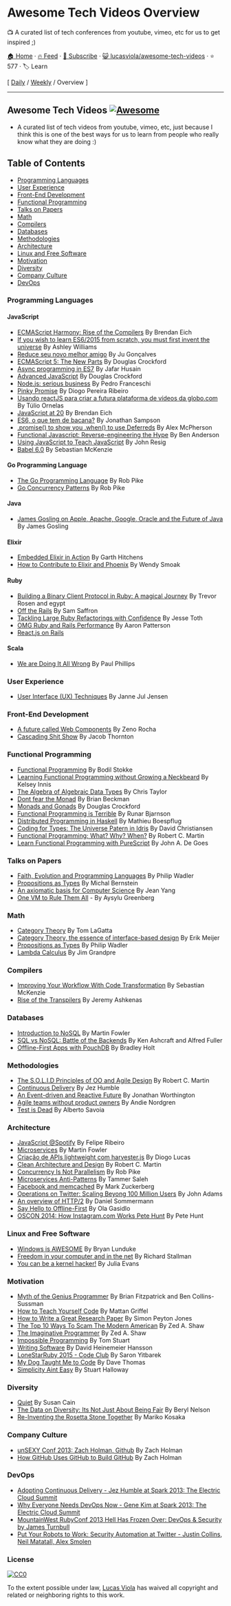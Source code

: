 # Awesome Tech Videos Overview

:tv: A curated list of tech conferences from youtube, vimeo, etc for us to get inspired ;)

[🏠 Home](/README.md) · [🔥 Feed](https://test.trackawesomelist.com/lucasviola/awesome-tech-videos/rss.xml) · [📮 Subscribe](https://trackawesomelist.us17.list-manage.com/subscribe?u=d2f0117aa829c83a63ec63c2f&id=36a103854c) · [😺 lucasviola/awesome-tech-videos](https://github.com/lucasviola/awesome-tech-videos/blob/master/readme.md) · ⭐ 577 · 🏷️ Learn

[ [Daily](/content/lucasviola/awesome-tech-videos/README.md) / [Weekly](/content/lucasviola/awesome-tech-videos/week/README.md) / Overview ]

---

## Awesome Tech Videos [![Awesome](https://cdn.rawgit.com/sindresorhus/awesome/d7305f38d29fed78fa85652e3a63e154dd8e8829/media/badge.svg)](https://github.com/sindresorhus/awesome)

*   A curated list of tech videos from youtube, vimeo, etc, just because
    I think this is one of the best ways for us to learn from people who
    really know what they are doing :)

## Table of Contents

*   [Programming Languages](#programming-languages)
*   [User Experience](#user-experience)
*   [Front-End Development](#front-end-development)
*   [Functional Programming](#functional-programming)
*   [Talks on Papers](#talks-on-papers)
*   [Math](#math)
*   [Compilers](#compilers)
*   [Databases](#databases)
*   [Methodologies](#methodologies)
*   [Architecture](#architecture)
*   [Linux and Free Software](#linux-and-free-software)
*   [Motivation](#motivation)
*   [Diversity](#diversity)
*   [Company Culture](#company-culture)
*   [DevOps](#devops)

### Programming Languages

#### JavaScript

*   [ECMAScript Harmony: Rise of the Compilers](https://www.youtube.com/watch?v=PlmsweSNhTw\&index) By Brendan Eich
*   [If you wish to learn ES6/2015 from scratch, you must first invent the universe](https://www.youtube.com/watch?v=DN4yLZB1vUQ) By Ashley Williams
*   [Reduce seu novo melhor amigo](https://www.youtube.com/watch?v=P9mAnhNFKO4) By Ju Gonçalves
*   [ECMAScript 5: The New Parts](https://www.youtube.com/watch?v=UTEqr0IlFKY) By Douglas Crockford
*   [Async programming in ES7](https://www.youtube.com/watch?v=lil4YCCXRYc) By Jafar Husain
*   [Advanced JavaScript](https://www.youtube.com/watch?v=DwYPG6vreJg) By Douglas Crockford
*   [Node.js: serious business](https://www.youtube.com/watch?v=_0opytdAXHk) By Pedro Franceschi
*   [Pinky Promise](https://www.youtube.com/watch?v=-N8kFr_gaAI) By Diogo Pereira Ribeiro
*   [Usando reactJS para criar a futura plataforma de vídeos da globo.com](https://www.youtube.com/watch?v=Hm49qF7DAXw) By Túlio Ornelas
*   [JavaScript at 20](https://www.youtube.com/watch?v=bM79WQ9iMZQ) By Brendan Eich
*   [ES6, o que tem de bacana?](https://www.youtube.com/watch?v=VHRdSnJbNLg) By Jonathan Sampson
*   [.promise() to show you .when() to use Deferreds](https://www.youtube.com/watch?v=juRtEEsHI9E) By Alex McPherson
*   [Functional Javascript: Reverse-engineering the Hype](https://www.youtube.com/watch?v=aeh5Fmh_tmw) By Ben Anderson
*   [Using JavaScript to Teach JavaScript](https://www.youtube.com/watch?v=H4sSldXv_S4) By John Resig
*   [Babel 6.0](https://www.youtube.com/watch?v=Q_ncaTYEizc) By Sebastian McKenzie

#### Go Programming Language

*   [The Go Programming Language](https://www.youtube.com/watch?v=rKnDgT73v8s) By Rob Pike
*   [Go Concurrency Patterns](https://www.youtube.com/watch?v=f6kdp27TYZs) By Rob Pike

#### Java

*   [James Gosling on Apple, Apache, Google, Oracle and the Future of Java](https://www.youtube.com/watch?v=9ei-rbULWoA) By James Gosling

#### Elixir

*   [Embedded Elixir in Action](https://www.youtube.com/watch?v=kpzQrFC55q4) By Garth Hitchens
*   [How to Contribute to Elixir and Phoenix](https://www.youtube.com/watch?v=uMrsJahHi3k) By Wendy Smoak

#### Ruby

*   [Building a Binary Client Protocol in Ruby: A magical Journey](https://www.youtube.com/watch?v=JLoOAGEAAjo) By Trevor Rosen and egypt
*   [Off the Rails](https://www.youtube.com/watch?v=aP5NNkzb4og) By Sam Saffron
*   [Tackling Large Ruby Refactorings with Confidence](https://www.youtube.com/watch?v=Kr82hUeI_qI) By Jesse Toth
*   [OMG Ruby and Rails Performance](https://www.youtube.com/watch?v=JMGmaRZtgM8) By Aaron Patterson
*   [React.js on Rails](https://www.youtube.com/watch?v=kTSsZrub5iE)

#### Scala

*   [We are Doing It All Wrong](https://www.youtube.com/watch?v=TS1lpKBMkgg) By Paul Phillips

### User Experience

*   [User Interface (UX) Techniques](https://www.youtube.com/watch?v=7OSkB4BCx00) By Janne Jul Jensen

### Front-End Development

*   [A future called Web Components](https://www.youtube.com/watch?v=TKYjzQ0T1q0) By Zeno Rocha
*   [Cascading Shit Show](https://www.youtube.com/watch?v=iniwPUEbPUM) By Jacob Thornton

### Functional Programming

*   [Functional Programming](https://www.youtube.com/watch?v=DHubfS8E--o) By Bodil Stokke
*   [Learning Functional Programming without Growing a Neckbeard](https://www.youtube.com/watch?v=OOvL6QAxRK4) By Kelsey Innis
*   [The Algebra of Algebraic Data Types](https://www.youtube.com/watch?v=YScIPA8RbVE) By Chris Taylor
*   [Dont fear the Monad](https://www.youtube.com/watch?v=ZhuHCtR3xq8) By Brian Beckman
*   [Monads and Gonads](https://www.youtube.com/watch?v=dkZFtimgAcM) By Douglas Crockford
*   [Functional Programming is Terrible](https://www.youtube.com/watch?v=hzf3hTUKk8U) By Runar Bjarnson
*   [Distributed Programming in Haskell](https://www.youtube.com/watch?v=qlnU73a3Cw0) By Mathieu Boespflug
*   [Coding for Types: The Universe Patern in Idris](https://www.youtube.com/watch?v=AWeT_G04a0A) By David Christiansen
*   [Functional Programming; What? Why? When?](https://www.youtube.com/watch?v=7Zlp9rKHGD4) By Robert C. Martin
*   [Learn Functional Programming with PureScript](https://www.youtube.com/watch?v=LqYfdmb0eUU) By John A. De Goes

### Talks on Papers

*   [Faith, Evolution and Programming Languages](https://www.youtube.com/watch?v=8frGknO8rIg) By Philip Wadler
*   [Propositions as Types](https://www.youtube.com/watch?v=K-YYoigWN24) By Michal Bernstein
*   [An axiomatic basis for Computer Science](https://www.youtube.com/watch?v=GQi-6-d5ooQ) By Jean Yang
*   [One VM to Rule Them All](https://www.youtube.com/watch?v=L3e8G5l9gT8) - By Aysylu Greenberg

### Math

*   [Category Theory](https://www.youtube.com/watch?v=o6L6XeNdd_k\&list=FLCYmxNRJq3v_zDtEQrQuBKQ) By Tom LaGatta
*   [Category Theory, the essence of interface-based design](https://www.youtube.com/watch?v=JMP6gI5mLHc) By Erik Meijer
*   [Propositions as Types](https://www.youtube.com/watch?v=IOiZatlZtGU) By Philip Wadler
*   [Lambda Calculus](https://www.youtube.com/watch?v=peOk3W7KZ4o) By Jim Grandpre

### Compilers

*   [Improving Your Workflow With Code Transformation](https://www.youtube.com/watch?v=OFuDvqZmUrE) By Sebastian McKenzie
*   [Rise of the Transpilers](https://www.youtube.com/watch?v=DspYurD75Ns) By Jeremy Ashkenas

### Databases

*   [Introduction to NoSQL](https://www.youtube.com/watch?v=qI_g07C_Q5I) By Martin Fowler
*   [SQL vs NoSQL: Battle of the Backends](https://www.youtube.com/watch?v=rRoy6I4gKWU) By Ken Ashcraft and Alfred Fuller
*   [Offline-First Apps with PouchDB](https://www.youtube.com/watch?v=7L7esHWAjSU) By Bradley Holt

### Methodologies

*   [The S.O.L.I.D Principles of OO and Agile Design](https://www.youtube.com/watch?v=t86v3N4OshQ) By Robert C. Martin
*   [Continuous Delivery](https://www.youtube.com/watch?v=skLJuksCRTw) By Jez Humble
*   [An Event-driven and Reactive Future](https://www.youtube.com/watch?v=_VdIQTtRkb8) By Jonathan Worthington
*   [Agile teams without product owners](https://www.youtube.com/watch?v=SIoukaoFZ9Y) By Andie Nordgren
*   [Test is Dead](https://www.youtube.com/watch?v=X1jWe5rOu3g) By Alberto Savoia

### Architecture

*   [JavaScript @Spotify](https://www.youtube.com/watch?v=xyR4G2XgcHU) By Felipe Ribeiro
*   [Microservices](https://www.youtube.com/watch?v=2yko4TbC8cI) By Martin Fowler
*   [Criação de APIs lightweight com harvester.js](https://www.youtube.com/watch?v=r2bIhTO5FcM) By Diogo Lucas
*   [Clean Architecture and Design](https://www.youtube.com/watch?v=asLUTiJJqdE) By Robert C. Martin
*   [Concurrency Is Not Parallelism](https://www.youtube.com/watch?v=cN_DpYBzKso) By Rob Pike
*   [Microservices Anti-Patterns](https://www.youtube.com/watch?v=I56HzTKvZKc) By Tammer Saleh
*   [Facebook and memcached](https://www.youtube.com/watch?v=UH7wkvcf0ys) By Mark Zuckerberg
*   [Operations on Twitter: Scaling Beyong 100 Million Users](https://www.youtube.com/watch?v=z8LU0Cj6BOU) By John Adams
*   [An overview of HTTP/2](https://github.com/lucasviola/awesome-tech-videos/blob/master//www.youtube.com/watch?v=-yxQIRl6Qic) By Daniel Sommermann
*   [Say Hello to Offline-First](https://www.youtube.com/watch?v=nNfaxNdyCgI) By Ola Gasidlo
*   [OSCON 2014: How Instagram.com Works Pete Hunt](https://www.youtube.com/watch?v=VkTCL6Nqm6Y) By Pete Hunt

### Linux and Free Software

*   [Windows is AWESOME](https://www.youtube.com/watch?v=Zu0l-Ac7fTU\&index=1\&list=PLzcMzE4Sz1bDfHOZ2gTbcT7l4p2RaHa1L) By Bryan Lunduke
*   [Freedom in your computer and in the net](https://www.youtube.com/watch?v=2lupgHYiK9Q) By Richard Stallman
*   [You can be a kernel hacker!](https://www.youtube.com/watch?v=0IQlpFWTFbM) By Julia Evans

### Motivation

*   [Myth of the Genius Programmer](https://www.youtube.com/watch?v=0SARbwvhupQ) By Brian Fitzpatrick and Ben Collins-Sussman
*   [How to Teach Yourself Code](https://www.youtube.com/watch?v=T0qAjgQFR4c) By Mattan Griffel
*   [How to Write a Great Research Paper](https://www.youtube.com/watch?v=g3dkRsTqdDA) By Simon Peyton Jones
*   [The Top 10 Ways To Scam The Modern American](https://www.youtube.com/watch?v=neI_Pj558CY) By Zed A. Shaw
*   [The Imaginative Programmer](https://www.youtube.com/watch?v=w1-bDwNtG-I) By Zed A. Shaw
*   [Impossible Programming](https://www.youtube.com/watch?v=hN63FOa_Gp4) By Tom Stuart
*   [Writing Software](https://www.youtube.com/watch?v=9LfmrkyP81M) By David Heinemeier Hansson
*   [LoneStarRuby 2015 - Code Club](https://www.youtube.com/watch?v=sLAvSgcrgZM) By Saron Yitbarek
*   [My Dog Taught Me to Code](https://www.youtube.com/watch?v=yCBUsd52a3s) By Dave Thomas
*   [Simplicity Aint Easy](https://www.youtube.com/watch?v=cidchWg74Y4) By Stuart Halloway

### Diversity

*   [Quiet](https://www.youtube.com/watch?v=AzlCIS072_Y) By Susan Cain
*   [The Data on Diversity: Its Not Just About Being Fair](https://www.youtube.com/watch?v=Am3tHJzqnMki) By Beryl Nelson
*   [Re-Inventing the Rosetta Stone Together](https://www.youtube.com/watch?v=OOzAly5Rs7g) By Mariko Kosaka

### Company Culture

*   [unSEXY Conf 2013: Zach Holman, Github](https://www.youtube.com/watch?v=vCSNME4voRU) By Zach Holman
*   [How GitHub Uses GitHub to Build GitHub](https://www.youtube.com/watch?v=qyz3jkOBbQY) By Zach Holman

### DevOps

*   [Adopting Continuous Delivery - Jez Humble at Spark 2013: The Electric Cloud Summit](https://www.youtube.com/watch?v=ZLBhVEo1OG4)
*   [Why Everyone Needs DevOps Now - Gene Kim at Spark 2013: The Electric Cloud Summit](https://www.youtube.com/watch?v=oRTiu911qtA)
*   [MountainWest RubyConf 2013 Hell Has Frozen Over: DevOps & Security by James Turnbull](https://www.youtube.com/watch?v=SsQF6zqzHKw)
*   [Put Your Robots to Work: Security Automation at Twitter - Justin Collins, Neil Matatall, Alex Smolen](https://vimeo.com/54250716)

### License

[![CC0](https://i.creativecommons.org/p/zero/1.0/88x31.png)](https://creativecommons.org/publicdomain/zero/1.0/)

To the extent possible under law, [Lucas Viola](http://lucasviola.github.io) has waived all copyright and related or neighboring rights to this work.

